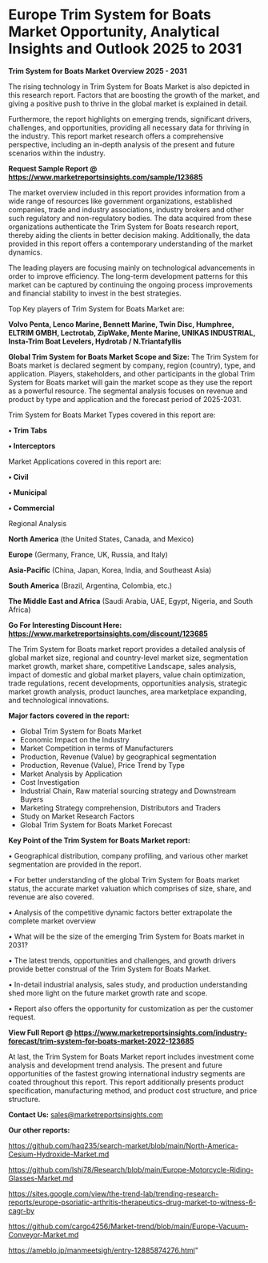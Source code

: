  # Europe Trim System for Boats Market Opportunity, Analytical Insights and Outlook 2025 to 2031

<Strong> Trim System for Boats Market Overview 2025 - 2031</strong>

The rising technology in Trim System for Boats Market is also depicted in this research report. Factors that are boosting the growth of the market, and giving a positive push to thrive in the global market is explained in detail.

Furthermore, the report highlights on emerging trends, significant drivers, challenges, and opportunities, providing all necessary data for thriving in the industry. This report market research offers a comprehensive perspective, including an in-depth analysis of the present and future scenarios within the industry.

<strong>Request Sample Report @ <a href=https://www.marketreportsinsights.com/sample/123685>https://www.marketreportsinsights.com/sample/123685</a></strong>

The market overview included in this report provides information from a wide range of resources like government organizations, established companies, trade and industry associations, industry brokers and other such regulatory and non-regulatory bodies. The data acquired from these organizations authenticate the Trim System for Boats research report, thereby aiding the clients in better decision making. Additionally, the data provided in this report offers a contemporary understanding of the market dynamics.

The leading players are focusing mainly on technological advancements in order to improve efficiency. The long-term development patterns for this market can be captured by continuing the ongoing process improvements and financial stability to invest in the best strategies.

Top Key players of Trim System for Boats Market are:

<strong>Volvo Penta, Lenco Marine, Bennett Marine, Twin Disc, Humphree, ELTRIM GMBH, Lectrotab, ZipWake, Mente Marine, UNIKAS INDUSTRIAL, Insta-Trim Boat Levelers, Hydrotab / N.Triantafyllis</strong>

<strong><b>Global Trim System for Boats Market Scope and Size:</b></strong>
The Trim System for Boats market is declared segment by company, region (country), type, and application. Players, stakeholders, and other participants in the global Trim System for Boats market will gain the market scope as they use the report as a powerful resource. The segmental analysis focuses on revenue and product by type and application and the forecast period of 2025-2031.

Trim System for Boats Market Types covered in this report are:

<strong>• Trim Tabs

• Interceptors</strong>

Market Applications covered in this report are:

<strong>• Civil

• Municipal

• Commercial</strong> 

Regional Analysis

<strong>North America</strong> (the United States, Canada, and Mexico)

<strong>Europe</strong> (Germany, France, UK, Russia, and Italy)

<strong>Asia-Pacific</strong> (China, Japan, Korea, India, and Southeast Asia)

<strong>South America</strong> (Brazil, Argentina, Colombia, etc.)

<strong>The Middle East and Africa</strong> (Saudi Arabia, UAE, Egypt, Nigeria, and South Africa)

<strong>Go For Interesting Discount Here: <a href=https://www.marketreportsinsights.com/discount/123685>https://www.marketreportsinsights.com/discount/123685</a></strong>

The Trim System for Boats market report provides a detailed analysis of global market size, regional and country-level market size, segmentation market growth, market share, competitive Landscape, sales analysis, impact of domestic and global market players, value chain optimization, trade regulations, recent developments, opportunities analysis, strategic market growth analysis, product launches, area marketplace expanding, and technological innovations.

<strong><b>Major factors covered in the report:</b></strong>
<ul>
  <li>Global Trim System for Boats Market </li>
  <li>Economic Impact on the Industry</li>
  <li>Market Competition in terms of Manufacturers</li>
  <li>Production, Revenue (Value) by geographical segmentation</li>
  <li>Production, Revenue (Value), Price Trend by Type</li>
  <li>Market Analysis by Application</li>
  <li>Cost Investigation</li>
  <li>Industrial Chain, Raw material sourcing strategy and Downstream Buyers</li>
  <li>Marketing Strategy comprehension, Distributors and Traders</li>
  <li>Study on Market Research Factors</li>
  <li>Global Trim System for Boats Market Forecast</li>
</ul>

<strong><b>Key Point of the Trim System for Boats Market report:</b></strong>

• Geographical distribution, company profiling, and various other market segmentation are provided in the report.

• For better understanding of the global Trim System for Boats market status, the accurate market valuation which comprises of size, share, and revenue are also covered.

• Analysis of the competitive dynamic factors better extrapolate the complete market overview

• What will be the size of the emerging Trim System for Boats market in 2031?

• The latest trends, opportunities and challenges, and growth drivers provide better construal of the Trim System for Boats Market.

• In-detail industrial analysis, sales study, and production understanding shed more light on the future market growth rate and scope.

• Report also offers the opportunity for customization as per the customer request.

<strong><b>View Full Report @ <a href=https://www.marketreportsinsights.com/industry-forecast/trim-system-for-boats-market-2022-123685>https://www.marketreportsinsights.com/industry-forecast/trim-system-for-boats-market-2022-123685</a></b></strong>


At last, the Trim System for Boats Market report includes investment come analysis and development trend analysis. The present and future opportunities of the fastest growing international industry segments are coated throughout this report. This report additionally presents product specification, manufacturing method, and product cost structure, and price structure.

<strong>Contact Us:</strong>
sales@marketreportsinsights.com

<strong>Our other reports:</strong>

<a href=https://github.com/haq235/search-market/blob/main/North-America-Cesium-Hydroxide-Market.md>https://github.com/haq235/search-market/blob/main/North-America-Cesium-Hydroxide-Market.md</a>

<a href=https://github.com/Ishi78/Research/blob/main/Europe-Motorcycle-Riding-Glasses-Market.md>https://github.com/Ishi78/Research/blob/main/Europe-Motorcycle-Riding-Glasses-Market.md</a>

<a href=https://sites.google.com/view/the-trend-lab/trending-research-reports/europe-psoriatic-arthritis-therapeutics-drug-market-to-witness-6-cagr-by>https://sites.google.com/view/the-trend-lab/trending-research-reports/europe-psoriatic-arthritis-therapeutics-drug-market-to-witness-6-cagr-by</a>

<a href=https://github.com/cargo4256/Market-trend/blob/main/Europe-Vacuum-Conveyor-Market.md>https://github.com/cargo4256/Market-trend/blob/main/Europe-Vacuum-Conveyor-Market.md</a>

<a href=https://ameblo.jp/manmeetsigh/entry-12885874276.html>https://ameblo.jp/manmeetsigh/entry-12885874276.html</a>"
